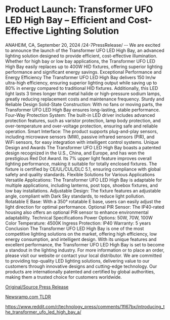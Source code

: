 # Product Launch: Transformer UFO LED High Bay – Efficient and Cost-Effective Lighting Solution

ANAHEIM, CA, September 20, 2024 /24-7PressRelease/ -- We are excited to announce the launch of the Transformer UFO LED High Bay, an advanced lighting solution designed to provide efficient, cost-effective illumination. Whether for high bay or low bay applications, the Transformer UFO LED High Bay easily replaces up to 400W HID fixtures, offering superior lighting performance and significant energy savings.  Exceptional Performance and Energy Efficiency The Transformer UFO LED High Bay delivers 150 lm/w ultra-high efficiency, ensuring superior lighting output while saving up to 80% in energy compared to traditional HID fixtures. Additionally, this LED light lasts 3 times longer than metal halide or high-pressure sodium lamps, greatly reducing replacement costs and maintenance frequency.  Sturdy and Reliable Design Solid-State Construction: With no fans or moving parts, the Transformer UFO LED High Bay ensures long-lasting, stable performance. Four-Way Protection System: The built-in LED driver includes advanced protection features, such as varistor protection, lamp body protection, and over-temperature and over-voltage protection, ensuring safe and reliable operation. Smart Interface: The product supports plug-and-play sensors, including microwave sensors (MW), passive infrared sensors (PIR), and WiFi sensors, for easy integration with intelligent control systems.  Unique Design and Awards The Transformer UFO LED High Bay boasts a patented design recognized in the U.S., China, and Europe, and has won the prestigious Red Dot Award. Its 7% upper light feature improves overall lighting performance, making it suitable for totally enclosed fixtures. The fixture is certified by CE/UL/CUL/DLC 5.1, ensuring compliance with global safety and quality standards.  Flexible Solutions for Various Applications Versatile Applications: The Transformer UFO LED High Bay is adaptable for multiple applications, including lanterns, post tops, shoebox fixtures, and low bay installations. Adjustable Design: The fixture features an adjustable angle, compliant with Dark Sky standards, to reduce light pollution. Rotatable E Base: With a 350° rotatable E base, users can easily adjust the light direction for optimal performance. Optional PIR Sensor: The IP40-rated housing also offers an optional PIR sensor to enhance environmental adaptability.  Technical Specifications Power Options: 50W, 70W, 100W Color Temperature: 4500K Ingress Protection: IP40 Warranty: 5 years  Conclusion The Transformer UFO LED High Bay is one of the most competitive lighting solutions on the market, offering high efficiency, low energy consumption, and intelligent design. With its unique features and excellent performance, the Transformer UFO LED High Bay is set to become a standout in the lighting industry.  For more information or to place an order, please visit our website or contact your local distributor.  We are committed to providing top-quality LED lighting solutions, delivering value to our customers through innovative designs and cutting-edge technology. Our products are internationally patented and certified by global authorities, making them a trusted choice for customers worldwide. 

[Original/Source Press Release](https://www.24-7pressrelease.com/press-release/514480/product-launch-transformer-ufo-led-high-bay-efficient-and-cost-effective-lighting-solution)
                    

[Newsramp.com TLDR](None) 

https://www.reddit.com/r/technology_press/comments/1fl67bx/introducing_the_transformer_ufo_led_high_bay_a/